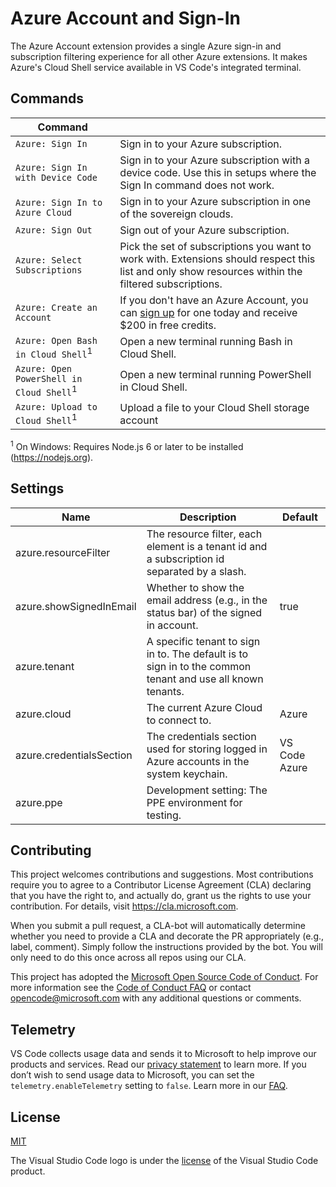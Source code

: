 # Azure Account and Sign-In
The Azure Account extension provides a single Azure sign-in and subscription filtering experience for all other Azure extensions. It makes Azure's Cloud Shell service available in VS Code's integrated terminal.

## Commands


| Command |  |
| --- | --- |
| `Azure: Sign In`  | Sign in to your Azure subscription.
| `Azure: Sign In with Device Code` | Sign in to your Azure subscription with a device code. Use this in setups where the Sign In command does not work.
| `Azure: Sign In to Azure Cloud` | Sign in to your Azure subscription in one of the sovereign clouds.
| `Azure: Sign Out` | Sign out of your Azure subscription.
| `Azure: Select Subscriptions` | Pick the set of subscriptions you want to work with. Extensions should respect this list and only show resources within the filtered subscriptions.
| `Azure: Create an Account`  | If you don't have an Azure Account, you can [sign up](https://azure.microsoft.com/en-us/free/?utm_source=campaign&utm_campaign=vscode-azure-account&mktingSource=vscode-azure-account) for one today and receive $200 in free credits.
| `Azure: Open Bash in Cloud Shell`<sup>1</sup> | Open a new terminal running Bash in Cloud Shell.
| `Azure: Open PowerShell in Cloud Shell`<sup>1</sup> | Open a new terminal running PowerShell in Cloud Shell.
| `Azure: Upload to Cloud Shell`<sup>1</sup> | Upload a file to your Cloud Shell storage account

<sup>1</sup> On Windows: Requires Node.js 6 or later to be installed (https://nodejs.org).

## Settings

| Name | Description | Default |
| --- | --- | --- |
| azure.resourceFilter | The resource filter, each element is a tenant id and a subscription id separated by a slash.	 |
| azure.showSignedInEmail | Whether to show the email address (e.g., in the status bar) of the signed in account.	 | true
| azure.tenant | A specific tenant to sign in to. The default is to sign in to the common tenant and use all known tenants. |
| azure.cloud | The current Azure Cloud to connect to. | Azure
| azure.credentialsSection | The credentials section used for storing logged in Azure accounts in the system keychain. | VS Code Azure
| azure.ppe | Development setting: The PPE environment for testing. |

## Contributing

This project welcomes contributions and suggestions.  Most contributions require you to agree to a
Contributor License Agreement (CLA) declaring that you have the right to, and actually do, grant us
the rights to use your contribution. For details, visit https://cla.microsoft.com.

When you submit a pull request, a CLA-bot will automatically determine whether you need to provide
a CLA and decorate the PR appropriately (e.g., label, comment). Simply follow the instructions
provided by the bot. You will only need to do this once across all repos using our CLA.

This project has adopted the [Microsoft Open Source Code of Conduct](https://opensource.microsoft.com/codeofconduct/).
For more information see the [Code of Conduct FAQ](https://opensource.microsoft.com/codeofconduct/faq/) or
contact [opencode@microsoft.com](mailto:opencode@microsoft.com) with any additional questions or comments.

## Telemetry

VS Code collects usage data and sends it to Microsoft to help improve our products and services. Read our [privacy statement](https://go.microsoft.com/fwlink/?LinkID=528096&clcid=0x409) to learn more. If you don’t wish to send usage data to Microsoft, you can set the `telemetry.enableTelemetry` setting to `false`. Learn more in our [FAQ](https://go.microsoft.com/fwlink/?linkid=870136).

## License
[MIT](LICENSE.md)

The Visual Studio Code logo is under the [license](https://code.visualstudio.com/license) of the Visual Studio Code product.